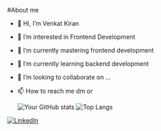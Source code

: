 #About me
- 👋 Hi, I’m Venkat Kiran
- 👀 I’m interested in Frontend Development 
- 🌱 I’m currently mastering frontend development
- 🌱 I’m currently learning backend development 
- 💞️ I’m looking to collaborate on ...
- 📫 How to reach me dm or 
   

  ![Your GitHub stats](https://github.com/VenkatKiran326)
  ![Top Langs](https://github-readme-stats.vercel.app/api/top-langs/?username=your_github_username&layout=compact&theme=radical)

[![LinkedIn](https://www.linkedin.com/in/venkat-kiran-frontend)](https://www.linkedin.com/in/your-profile/)
<!--[![YouTube](https://img.shields.io/badge/YouTube-red?style=for-the-badge&logo=youtube)](https://www.youtube.com/your-channel) -->
<!--[![Medium](https://img.shields.io/badge/Medium-black?style=for-the-badge&logo=medium)](https://medium.com/@your-profile) -->



<!---
codebl00d/codebl00d is a ✨ special ✨ repository because its `README.md` (this file) appears on your GitHub profile.
You can click the Preview link to take a look at your changes.
--->
